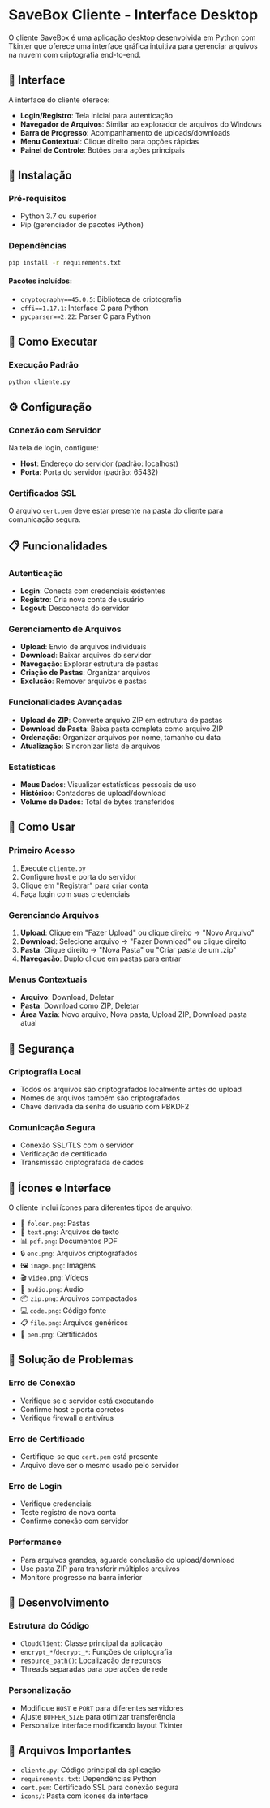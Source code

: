 # SaveBox Cliente - Interface Desktop

O cliente SaveBox é uma aplicação desktop desenvolvida em Python com Tkinter que oferece uma interface gráfica intuitiva para gerenciar arquivos na nuvem com criptografia end-to-end.

## 🎨 Interface

A interface do cliente oferece:
- **Login/Registro**: Tela inicial para autenticação
- **Navegador de Arquivos**: Similar ao explorador de arquivos do Windows
- **Barra de Progresso**: Acompanhamento de uploads/downloads
- **Menu Contextual**: Clique direito para opções rápidas
- **Painel de Controle**: Botões para ações principais

## 🔧 Instalação

### Pré-requisitos
- Python 3.7 ou superior
- Pip (gerenciador de pacotes Python)

### Dependências
```bash
pip install -r requirements.txt
```

#### Pacotes incluídos:
- `cryptography==45.0.5`: Biblioteca de criptografia
- `cffi==1.17.1`: Interface C para Python
- `pycparser==2.22`: Parser C para Python

## 🚀 Como Executar

### Execução Padrão
```bash
python cliente.py
```

## ⚙️ Configuração

### Conexão com Servidor
Na tela de login, configure:
- **Host**: Endereço do servidor (padrão: localhost)
- **Porta**: Porta do servidor (padrão: 65432)

### Certificados SSL
O arquivo `cert.pem` deve estar presente na pasta do cliente para comunicação segura.

## 📋 Funcionalidades

### Autenticação
- **Login**: Conecta com credenciais existentes
- **Registro**: Cria nova conta de usuário
- **Logout**: Desconecta do servidor

### Gerenciamento de Arquivos
- **Upload**: Envio de arquivos individuais
- **Download**: Baixar arquivos do servidor
- **Navegação**: Explorar estrutura de pastas
- **Criação de Pastas**: Organizar arquivos
- **Exclusão**: Remover arquivos e pastas

### Funcionalidades Avançadas
- **Upload de ZIP**: Converte arquivo ZIP em estrutura de pastas
- **Download de Pasta**: Baixa pasta completa como arquivo ZIP
- **Ordenação**: Organizar arquivos por nome, tamanho ou data
- **Atualização**: Sincronizar lista de arquivos

### Estatísticas
- **Meus Dados**: Visualizar estatísticas pessoais de uso
- **Histórico**: Contadores de upload/download
- **Volume de Dados**: Total de bytes transferidos

## 🎯 Como Usar

### Primeiro Acesso
1. Execute `cliente.py`
2. Configure host e porta do servidor
3. Clique em "Registrar" para criar conta
4. Faça login com suas credenciais

### Gerenciando Arquivos
1. **Upload**: Clique em "Fazer Upload" ou clique direito → "Novo Arquivo"
2. **Download**: Selecione arquivo → "Fazer Download" ou clique direito
3. **Pasta**: Clique direito → "Nova Pasta" ou "Criar pasta de um .zip"
4. **Navegação**: Duplo clique em pastas para entrar

### Menus Contextuais
- **Arquivo**: Download, Deletar
- **Pasta**: Download como ZIP, Deletar
- **Área Vazia**: Novo arquivo, Nova pasta, Upload ZIP, Download pasta atual

## 🔐 Segurança

### Criptografia Local
- Todos os arquivos são criptografados localmente antes do upload
- Nomes de arquivos também são criptografados
- Chave derivada da senha do usuário com PBKDF2

### Comunicação Segura
- Conexão SSL/TLS com o servidor
- Verificação de certificado
- Transmissão criptografada de dados

## 🎨 Ícones e Interface

O cliente inclui ícones para diferentes tipos de arquivo:
- 📁 `folder.png`: Pastas
- 📄 `text.png`: Arquivos de texto
- 📊 `pdf.png`: Documentos PDF
- 🔒 `enc.png`: Arquivos criptografados
- 🖼️ `image.png`: Imagens
- 🎬 `video.png`: Vídeos
- 🎵 `audio.png`: Áudio
- 📦 `zip.png`: Arquivos compactados
- 💻 `code.png`: Código fonte
- 📋 `file.png`: Arquivos genéricos
- 🔑 `pem.png`: Certificados

## 🐛 Solução de Problemas

### Erro de Conexão
- Verifique se o servidor está executando
- Confirme host e porta corretos
- Verifique firewall e antivírus

### Erro de Certificado
- Certifique-se que `cert.pem` está presente
- Arquivo deve ser o mesmo usado pelo servidor

### Erro de Login
- Verifique credenciais
- Teste registro de nova conta
- Confirme conexão com servidor

### Performance
- Para arquivos grandes, aguarde conclusão do upload/download
- Use pasta ZIP para transferir múltiplos arquivos
- Monitore progresso na barra inferior

## 🔧 Desenvolvimento

### Estrutura do Código
- `CloudClient`: Classe principal da aplicação
- `encrypt_*`/`decrypt_*`: Funções de criptografia
- `resource_path()`: Localização de recursos
- Threads separadas para operações de rede

### Personalização
- Modifique `HOST` e `PORT` para diferentes servidores
- Ajuste `BUFFER_SIZE` para otimizar transferência
- Personalize interface modificando layout Tkinter

## 📄 Arquivos Importantes

- `cliente.py`: Código principal da aplicação
- `requirements.txt`: Dependências Python
- `cert.pem`: Certificado SSL para conexão segura
- `icons/`: Pasta com ícones da interface
